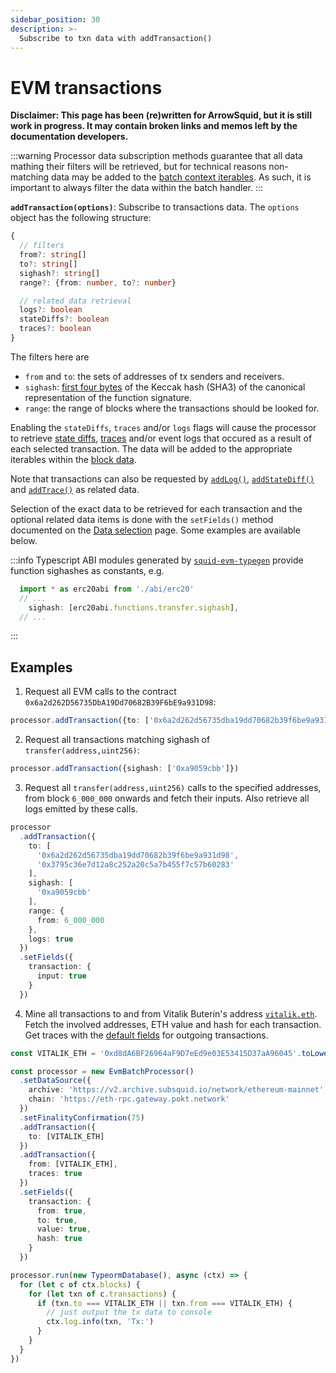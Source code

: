 ```yaml
---
sidebar_position: 30
description: >-
  Subscribe to txn data with addTransaction()
---
```


# EVM transactions 

**Disclaimer: This page has been (re)written for ArrowSquid, but it is still work in progress. It may contain broken links and memos left by the documentation developers.**

:::warning
Processor data subscription methods guarantee that all data mathing their filters will be retrieved, but for technical reasons non-matching data may be added to the [batch context iterables](/arrowsquid/evm-indexing/context-interfaces/#blockdata). As such, it is important to always filter the data within the batch handler.
:::

**`addTransaction(options)`**: Subscribe to transactions data. The `options` object has the following structure:
```typescript
{
  // filters
  from?: string[]
  to?: string[]
  sighash?: string[]
  range?: {from: number, to?: number}

  // related data retrieval
  logs?: boolean
  stateDiffs?: boolean
  traces?: boolean
}
```
[//]: # (!!!! re-check the interface upon the release)

The filters here are
+ `from` and `to`: the sets of addresses of tx senders and receivers.
+ `sighash`: [first four bytes](https://ethereum.org/en/developers/docs/transactions/#the-data-field) of the Keccak hash (SHA3) of the canonical representation of the function signature.
+ `range`: the range of blocks where the transactions should be looked for.

Enabling the `stateDiffs`, `traces` and/or `logs` flags will cause the processor to retrieve [state diffs](/arrowsquid/evm-indexing/configuration/state-diffs/), [traces](/arrowsquid/evm-indexing/configuration/traces/) and/or event logs that occured as a result of each selected transaction. The data will be added to the appropriate iterables within the [block data](/arrowsquid/evm-indexing/context-interfaces/#blockdata).

Note that transactions can also be requested by [`addLog()`](../evm-logs), [`addStateDiff()`](../state-diffs) and [`addTrace()`](../traces) as related data.

[//]: # (!!!! check in the final version whether it also adds the data to the items)

Selection of the exact data to be retrieved for each transaction and the optional related data items is done with the `setFields()` method documented on the [Data selection](../data-selection) page. Some examples are available below.

:::info
Typescript ABI modules generated by [`squid-evm-typegen`](/evm-indexing/squid-evm-typegen) provide function sighashes as constants, e.g.

```ts
  import * as erc20abi from './abi/erc20'
  // ...
    sighash: [erc20abi.functions.transfer.sighash],
  // ...
```
:::

## Examples

1) Request all EVM calls to the contract `0x6a2d262D56735DbA19Dd70682B39F6bE9a931D98`:
```ts
processor.addTransaction({to: ['0x6a2d262d56735dba19dd70682b39f6be9a931d98']})
```

2) Request all transactions matching sighash of `transfer(address,uint256)`:
```ts
processor.addTransaction({sighash: ['0xa9059cbb']})
```

3) Request all `transfer(address,uint256)` calls to the specified addresses, from block `6_000_000` onwards and fetch their inputs. Also retrieve all logs emitted by these calls.
```ts
processor
  .addTransaction({
    to: [
      '0x6a2d262d56735dba19dd70682b39f6be9a931d98',
      '0x3795c36e7d12a8c252a20c5a7b455f7c57b60283'
    ],
    sighash: [
      '0xa9059cbb'
    ],
    range: {
      from: 6_000_000
    },
    logs: true
  })
  .setFields({
    transaction: {
      input: true
    }
  })
```

4) Mine all transactions to and from Vitalik Buterin's address [`vitalik.eth`](https://etherscan.io/address/vitalik.eth). Fetch the involved addresses, ETH value and hash for each transaction. Get traces with the [default fields](../../context-interfaces/#trace) for outgoing transactions.

[//]: # (!!!! replace the archive URL once archive-registry carries Arrowsquid archives)
[//]: # (???? which traces are these - "execution" or "debug"?)

```ts
const VITALIK_ETH = '0xd8dA6BF26964aF9D7eEd9e03E53415D37aA96045'.toLowerCase()

const processor = new EvmBatchProcessor()
  .setDataSource({
    archive: 'https://v2.archive.subsquid.io/network/ethereum-mainnet',
    chain: 'https://eth-rpc.gateway.pokt.network'
  })
  .setFinalityConfirmation(75)
  .addTransaction({
    to: [VITALIK_ETH]
  })
  .addTransaction({
    from: [VITALIK_ETH],
    traces: true
  })
  .setFields({
    transaction: {
      from: true,
      to: true,
      value: true,
      hash: true
    }
  })

processor.run(new TypeormDatabase(), async (ctx) => {
  for (let c of ctx.blocks) {
    for (let txn of c.transactions) {
      if (txn.to === VITALIK_ETH || txn.from === VITALIK_ETH) {
        // just output the tx data to console
        ctx.log.info(txn, 'Tx:')
      }
    }
  }
})
```
